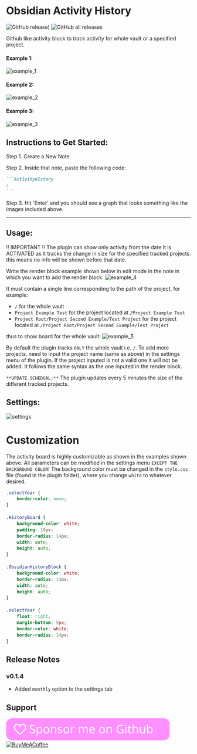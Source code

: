 # Obsidian Activity History
![GitHub release)](https://img.shields.io/github/v/release/Darakah/obsidian-activity-history)
![GitHub all releases](https://img.shields.io/github/downloads/Darakah/obsidian-activity-history/total)

Github like activity block to track activity for whole vault or a specified project.

#### Example 1:
![example_1](https://raw.githubusercontent.com/Darakah/obsidian-activity-history/main/images/example_1.png) 

#### Example 2:
![example_2](https://raw.githubusercontent.com/Darakah/obsidian-activity-history/main/images/example_2.png) 

#### Example 3:
![example_3](https://raw.githubusercontent.com/Darakah/obsidian-activity-history/main/images/example_3.png) 


## Instructions to Get Started:
Step 1. Create a New Note.

Step 2. Inside that note, paste the following code:

~~~markdown
```ActivityHistory
/ 
```
~~~

Step 3. Hit 'Enter' and you should see a graph that looks something like the images included above.

---

## Usage:

:bangbang: IMPORTANT :bangbang:
The plugin can show only activity from the date it is ACTIVATED as it tracks the change in size for the specified tracked projects. this means no info will be shown before that date.

Write the render block example shown below in edit mode in the note in which you want to add the render block.
![example_4](https://raw.githubusercontent.com/Darakah/obsidian-activity-history/main/images/example_4.png) 

It must contain a single line corresponding to the path of the project, for example:
- `/` for the whole vault
- `Project Example Test` for the project located at `/Project Example Test` 
- `Project Root/Project Second Example/Test Project` for the project located at `/Project Root/Project Second Example/Test Project`

thus to show board for the whole vault:
![example_5](https://raw.githubusercontent.com/Darakah/obsidian-activity-history/main/images/example_5.png) 


By default the plugin tracks `ONLY` the whole vault i.e. `/`. To add more projects, need to input the project name (same as above) in the settings menu of the plugin. If the project inputed is not a valid one it will not be added. It follows the same syntax as the one inputed in the render block. 

`**UPDATE SCHEDUAL:**` The plugin updates every 5 minutes the size of the different tracked projects.

## Settings:
![settings](https://raw.githubusercontent.com/Darakah/obsidian-activity-history/main/images/settings.png) 

# Customization
The activity board is highly customizable as shown in the examples shown above. All parameters can be modified in the settings menu `EXCEPT THE BACKGROUND COLOR`! The background color must be changed in the `style.css` file (found in the plugin folder), where you change `white` to whatever desired. 

```css
.selectYear {
    border-color: none;
}

.HistoryBoard {
    background-color: white;
    padding: 10px;
    border-radius: 14px;
    width: auto;
    height: auto;
}

.ObsidianHistoryBlock {
    background-color: white;
    border-radius: 14px;
    width: auto;
    height: auto;
}

.selectYear {
    float: right;
    margin-bottom: 5px;
    border-color: white;
    border-radius: 14px;
}
```

## Release Notes

### v0.1.4
- Added `monthly` option to the settings tab


## Support

[![Github Sponsorship](https://raw.githubusercontent.com/Darakah/Darakah/e0fe245eaef23cb4a5f19fe9a09a9df0c0cdc8e1/icons/github_sponsor_btn.svg)](https://github.com/sponsors/Darakah) [<img src="https://cdn.buymeacoffee.com/buttons/v2/default-yellow.png" alt="BuyMeACoffee" width="100">](https://www.buymeacoffee.com/darakah)
